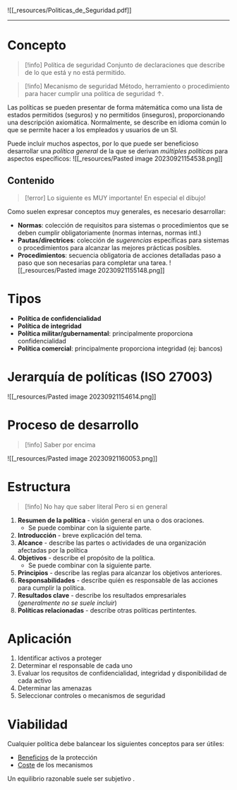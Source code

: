 ![[_resources/Politicas_de_Seguridad.pdf]]

---

# Concepto
> [!info] Política de seguridad
> Conjunto de declaraciones que describe de lo que está y no está permitido.

> [!info] Mecanismo de seguridad
> Método, herramiento o procedimiento para hacer cumplir una política de seguridad ↑.


Las políticas se pueden presentar de forma mátemática como una lista de estados permitidos (seguros) y no permitidos (inseguros), proporcionando una descripción axiomática. Normalmente, se describe en idioma común lo que se permite hacer a los empleados y usuarios de un SI.

Puede incluír muchos aspectos, por lo que puede ser beneficioso desarrollar una *política general* de la que se derivan *múltiples políticas* para aspectos específicos:
![[_resources/Pasted image 20230921154538.png]]
## Contenido
> [!error] Lo siguiente es MUY importante!
> En especial el dibujo!

Como suelen expresar conceptos muy generales, es necesario desarrollar:
- **Normas**: colección de requisitos para sistemas o procedimientos que se deben cumplir obligatoriamente (normas internas, normas intl.)
- **Pautas/directrices**: colección de *sugerencias* específicas para sistemas o procedimientos para alcanzar las mejores prácticas posibles.
- **Procedimientos**: secuencia obligatoria de acciones detalladas paso a paso que son necesarias para completar una tarea.
![[_resources/Pasted image 20230921155148.png]]

# Tipos
- **Política de confidencialidad**
- **Política de integridad**
- **Política militar/gubernamental**: principalmente proporciona confidencialidad
- **Política comercial**: principalmente proporciona integridad (ej: bancos)

# Jerarquía de políticas (ISO 27003)
![[_resources/Pasted image 20230921154614.png]]

# Proceso de desarrollo
> [!info] Saber por encima

![[_resources/Pasted image 20230921160053.png]]

# Estructura
> [!info] No hay que saber literal
> Pero si en general
1. **Resumen de la política** - visión general en una o dos oraciones.
	- Se puede combinar con la siguiente parte.
2. **Introducción** - breve explicación del tema.
3. **Alcance** - describe las partes o actividades de una organización afectadas por la política
4. **Objetivos** - describe el propósito de la política. 
	- Se puede combinar con la siguiente parte.
5. **Principios** - describe las reglas para alcanzar los objetivos anteriores.
6. **Responsabilidades** - describe quién es responsable de las acciones para cumplir la política.
7. **Resultados clave** - describe los resultados empresariales (*generalmente no se suele incluir*)
8. **Políticas relacionadas** - describe otras políticas pertintentes.

# Aplicación
1. Identificar activos a proteger
2. Determinar el responsable de cada uno
3. Evaluar los requsitos de confidencialidad, integridad y disponibilidad de cada activo
4. Determinar las amenazas
5. Seleccionar controles o mecanismos de seguridad
# Viabilidad
Cualquier política debe balancear los siguientes conceptos para ser útiles:
- <u>Beneficios</u> de la protección
- <u>Coste</u> de los mecanismos

Un equilibrio razonable suele ser subjetivo .